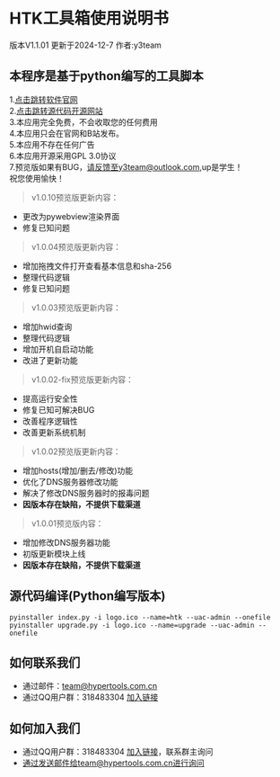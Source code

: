 
# HTK工具箱使用说明书
版本V1.1.01 更新于2024-12-7 作者:y3team
## 本程序是基于python编写的工具脚本
1.[点击跳转软件官网](https://htk.y3team.top)<br>
2.[点击跳转源代码开源网站](https://github.com/y3team/htk)<br>
3.本应用完全免费，不会收取您的任何费用<br>
4.本应用只会在官网和B站发布。<br>
5.本应用不存在任何广告<br>
6.本应用开源采用GPL 3.0协议<br>
7.预览版如果有BUG，请反馈至y3team@outlook.com,up是学生！<br>
祝您使用愉快！

> v1.0.10预览版更新内容：
* 更改为pywebview渲染界面
* 修复已知问题

> v1.0.04预览版更新内容：
* 增加拖拽文件打开查看基本信息和sha-256
* 整理代码逻辑
* 修复已知问题

> v1.0.03预览版更新内容：
* 增加hwid查询
* 整理代码逻辑
* 增加开机自启动功能
* 改进了更新功能

> v1.0.02-fix预览版更新内容：
* 提高运行安全性
* 修复已知可解决BUG
* 改善程序逻辑性
* 改善更新系统机制

> v1.0.02预览版更新内容：
* 增加hosts(增加/删去/修改)功能
* 优化了DNS服务器修改功能
* 解决了修改DNS服务器时的报毒问题
* <b>因版本存在缺陷，不提供下载渠道</b>

> v1.0.01预览版内容：
* 增加修改DNS服务器功能
* 初版更新模块上线
* <b>因版本存在缺陷，不提供下载渠道</b>

## 源代码编译(Python编写版本)
```
pyinstaller index.py -i logo.ico --name=htk --uac-admin --onefile
pyinstaller upgrade.py -i logo.ico --name=upgrade --uac-admin --onefile
```
## 如何联系我们
* 通过邮件：team@hypertools.com.cn
* 通过QQ用户群：318483304 [加入链接](https://qm.qq.com/q/NoCSaxyZs4)

## 如何加入我们
* 通过QQ用户群：318483304 [加入链接](https://qm.qq.com/q/NoCSaxyZs4)，联系群主询问
* 通过发送邮件给team@hypertools.com.cn进行询问

